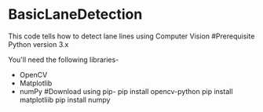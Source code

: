 # BasicLaneDetection
This code tells how to detect lane lines using Computer Vision
#Prerequisite
Python version 3.x

You'll need the following libraries-
* OpenCV
* Matplotlib
* numPy
#Download using pip-
pip install opencv-python
pip install matplotliib
pip install numpy
